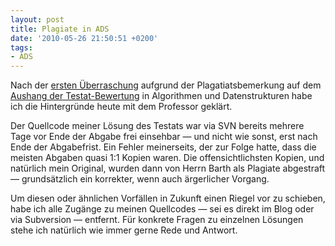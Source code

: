 ```yaml
---
layout: post
title: Plagiate in ADS
date: '2010-05-26 21:50:51 +0200'
tags:
- ADS
---
```

<p>Nach der <a href="http://twitter.com/markusstudiert/status/14746291823">ersten Überraschung</a> aufgrund der Plagatiatsbemerkung auf dem <a href="http://www.flickr.com/photos/tacker/4642291691/">Aushang der Testat-Bewertung</a> in Algorithmen und Datenstrukturen habe ich die Hintergründe heute mit dem Professor geklärt.</p>
<p>Der Quellcode meiner Lösung des Testats war via SVN bereits mehrere Tage vor Ende der Abgabe frei einsehbar — und nicht wie sonst, erst nach Ende der Abgabefrist. Ein Fehler meinerseits, der zur Folge hatte, dass die meisten Abgaben quasi 1:1 Kopien waren. Die offensichtlichsten Kopien, und natürlich mein Original, wurden dann von Herrn Barth als Plagiate abgestraft — grundsätzlich ein korrekter, wenn auch ärgerlicher Vorgang.</p>
<p>Um diesen oder ähnlichen Vorfällen in Zukunft einen Riegel vor zu schieben, habe ich alle Zugänge zu meinen Quellcodes — sei es direkt im Blog oder via Subversion — entfernt. Für konkrete Fragen zu einzelnen Lösungen stehe ich natürlich wie immer gerne Rede und Antwort.</p>
